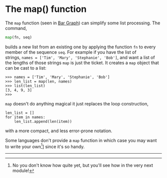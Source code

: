 # The map() function

The `map` function (seen in [Bar Graph](07_Bar_graphs.md))
can simplify some list processing. The command,

```python
map(fn, seq)
```

builds a new list from an existing one by applying the function `fn` to
every member of the sequence `seq`. For example if you have the list of
strings, `names = ['Tim', 'Mary', 'Stephanie', 'Bob']`, and want a list
of the lengths of those strings `map` is just the ticket. It creates a
`map` object that can be cast to a list:

```plaintext
>>> names = ['Tim', 'Mary', 'Stephanie', 'Bob']
>>> len_list = map(len, names)
>>> list(len_list)
[3, 4, 9, 3]
>>> 
```

`map` doesn't do anything magical it just replaces the loop
construction,

    len_list = []
    for item in names:
        len_list.append(len(item))

with a more compact, and less error-prone notation.

Some languages don't provide a `map` function in which case you may
want to write your own[^*]] since it's so handy.

---

[^*]: No you don't know how quite yet, but you'll see how in the very
next module!
